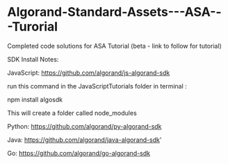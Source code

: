 # Algorand-Standard-Assets---ASA---Turorial
Completed code solutions for ASA Tutorial
(beta - link to follow for tutorial)

SDK Install Notes:

JavaScript:
https://github.com/algorand/js-algorand-sdk

run this command in the JavaScriptTutorials folder in terminal :

npm install algosdk

This will create a folder called node_modules

Python:
https://github.com/algorand/py-algorand-sdk

Java:
https://github.com/algorand/java-algorand-sdk'

Go:
https://github.com/algorand/go-algorand-sdk
